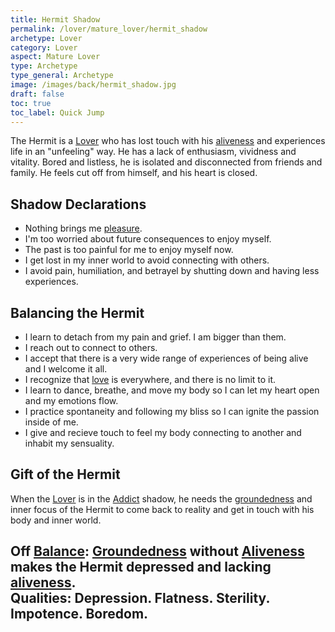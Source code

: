 ```yaml
---
title: Hermit Shadow
permalink: /lover/mature_lover/hermit_shadow
archetype: Lover
category: Lover
aspect: Mature Lover
type: Archetype
type_general: Archetype
image: /images/back/hermit_shadow.jpg
draft: false
toc: true
toc_label: Quick Jump
---
```

 The Hermit is a [Lover](/lover/mature_lover) who has lost touch with his [aliveness](/lover/mature_lover/aliveness) and experiences life in an "unfeeling" way. He has a lack of enthusiasm, vividness and vitality. Bored and listless, he is isolated and disconnected from friends and family. He feels cut off from himself, and his heart is closed.   
  
  
## Shadow Declarations  
- Nothing brings me [pleasure](/lover/heart/romantic/pleasure).   
- I'm too worried about future consequences to enjoy myself.  
- The past is too painful for me to enjoy myself now.   
- I get lost in my inner world to avoid connecting with others.   
- I avoid pain, humiliation, and betrayel by shutting down and having less experiences.  
  
  
## Balancing the Hermit  
- I learn to detach from my pain and grief. I am bigger than them.   
- I reach out to connect to others.  
- I accept that there is a very wide range of experiences of being alive and I welcome it all.  
- I recognize that [love](/lover/heart/romantic/love) is everywhere, and there is no limit to it.  
- I learn to dance, breathe, and move my body so I can let my heart open and my emotions flow.  
- I practice spontaneity and following my bliss so I can ignite the passion inside of me.   
- I give and recieve touch to feel my body connecting to another and inhabit my sensuality.  
  
  
## Gift of the Hermit  
When the [Lover](/lover/mature_lover) is in the [Addict](/lover/mature_lover/addict_shadow) shadow, he needs the [groundedness](/lover/mature_lover/groundedness) and inner focus of the Hermit to come back to reality and get in touch with his body and inner world.  
  
**Off [Balance](/king/body/peace_maker/balance):** [Groundedness](/lover/mature_lover/groundedness) without [Aliveness](/lover/mature_lover/aliveness) makes the Hermit depressed and lacking [aliveness](/lover/mature_lover/aliveness).  
**Qualities:** Depression. Flatness. Sterility. Impotence. Boredom. 
---
